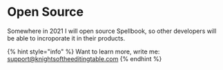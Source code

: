 # Open Source

Somewhere in 2021 I will open source Spellbook, so other developers will be able to incroporate it in their products.

{% hint style="info" %}
Want to learn more, write me:  
[support@knightsoftheeditingtable.com](mailto:support@knightsoftheeditingtable.com)
{% endhint %}



